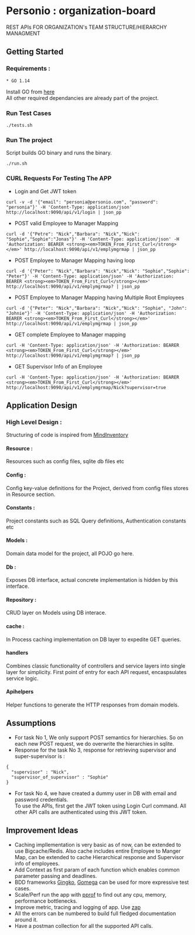 # Personio : organization-board
REST APIs FOR ORGANIZATION's TEAM STRUCTURE/HIERARCHY MANAGMENT

## Getting Started

### Requirements :
```
* GO 1.14
```
Install GO from [here](https://golang.org/dl/) <br/>
All other required dependancies are already part of the project.

### Run Test Cases
```
./tests.sh
```
### Run The project
Script builds GO binary and runs the binary.
```
./run.sh
```
### CURL Requests For Testing The APP
* Login and Get JWT token
```
curl -v -d '{"email": "personia@personio.com", "password": "personia"}' -H 'Content-Type: application/json' http://localhost:9090/api/v1/login | json_pp
```
* POST valid Employee to Manager Mapping
```
curl -d '{"Petre": "Nick","Barbara": "Nick","Nick": "Sophie","Sophie":"Jonas"}' -H 'Content-Type: application/json' -H 'Authorization: BEARER <strong><em>TOKEN_From_First_Curl</strong></em>' http://localhost:9090/api/v1/emplymgrmap | json_pp
```
* POST Employee to Manager Mapping having loop
```
curl -d '{"Peter": "Nick","Barbara": "Nick","Nick": "Sophie","Sophie": "Peter"}' -H 'Content-Type: application/json' -H 'Authorization: BEARER <strong><em>TOKEN_From_First_Curl</strong></em>' http://localhost:9090/api/v1/emplymgrmap? | json_pp
```
* POST Employee to Manager Mapping having Multiple Root Employees
```
curl -d '{"Peter": "Nick","Barbara": "Nick","Nick": "Sophie", "John": "Johnie"}' -H 'Content-Type: application/json' -H 'Authorization: BEARER <strong><em>TOKEN_From_First_Curl</strong></em>' http://localhost:9090/api/v1/emplymgrmap | json_pp
```
* GET complete Employee to Manager mapping
```
curl -H 'Content-Type: application/json' -H 'Authorization: BEARER <strong><em>TOKEN_From_First_Curl</strong></em>' http://localhost:9090/api/v1/emplymgrmap? | json_pp
```
* GET Supervisor Info of an Employee
```
curl -H 'Content-Type: application/json' -H 'Authorization: BEARER <strong><em>TOKEN_From_First_Curl</strong></em>' http://localhost:9090/api/v1/emplymgrmap/Nick?supervisor=true
```

## Application Design

### High Level Design :
Structuring of code is inspired from [MindInventory](https://github.com/Mindinventory/Golang-Project-Structure)

#### Resource :
Resources such as config files, sqlite db files etc
#### Config :
Config key-value definitions for the Project, derived from config files stores in Resource section.
#### Constants :
Project constants such as SQL Query definitions, Authentication constants etc
#### Models :
Domain data model for the project, all POJO go here.
#### Db :
Exposes DB interface, actual concrete implementation is hidden by this interface.
#### Repository :
CRUD layer on Models using DB interace.
#### cache :
In Process caching implementation on DB layer to expedite GET queries.
#### handlers
Combines classic functionality of controllers and service layers into single layer for simplicity. First point of entry for each API request, encaspsulates service logic.
#### Apihelpers
Helper functions to generate the HTTP responses from domain models.



## Assumptions
* For task No 1, We only support POST semantics for hierarchies. So on each new POST request, we do overwrite the hierarchies in sqlite.
* Response for the task No 3, response for retrieving supervisor and super-supervisor is :
```
{
  "supervisor" : "Nick",
  "supervisor_of_supervisor" : "Sophie"
}
```
* For task No 4, we have created a dummy user in DB with email and password credentials.<br/> To use the APIs, first get the JWT token using Login Curl command. All other API calls are authenticated using this JWT token.

## Improvement Ideas
* Caching impllementation is very basic as of now, can be extended to use Bigcache/Redis. Also cache includes entire Employee to Manger Map, can be extended to cache Hierarchical response and Supervisor info of employees.
* Add Context as first param of each function which enables common parameter passing and deadlines.
* BDD frameworks [Gingko](https://onsi.github.io/ginkgo/), [Gomega](https://onsi.github.io/gomega/) can be used for more expressive test cases.
* Scale/Perf run the app with [pprof](https://blog.golang.org/pprof) to find out any cpu, memory, performance bottlenecks.
* Improve metric, tracing and logging of app. Use [zap](https://github.com/uber-go/zap)
* All the errors can be numbered to build full fledged documentation around it.
* Have a postman collection for all the supported API calls.